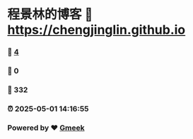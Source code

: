 # 程景林的博客 :link: https://chengjinglin.github.io 
### :page_facing_up: [4](https://chengjinglin.github.io/tag.html) 
### :speech_balloon: 0 
### :hibiscus: 332 
### :alarm_clock: 2025-05-01 14:16:55 
### Powered by :heart: [Gmeek](https://github.com/Meekdai/Gmeek)
